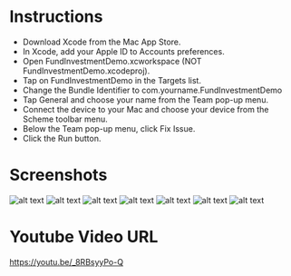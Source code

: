 # Instructions

- Download Xcode from the Mac App Store.
- In Xcode, add your Apple ID to Accounts preferences.
- Open FundInvestmentDemo.xcworkspace (NOT FundInvestmentDemo.xcodeproj).
- Tap on FundInvestmentDemo in the Targets list.
- Change the Bundle Identifier to com.yourname.FundInvestmentDemo
- Tap General and choose your name from the Team pop-up menu.
- Connect the device to your Mac and choose your device from the Scheme toolbar menu.
- Below the Team pop-up menu, click Fix Issue.
- Click the Run button.

# Screenshots

![alt text](FundInvestmentDemo/Resources/Screenshots/IMG_5668.PNG)
![alt text](FundInvestmentDemo/Resources/Screenshots/IMG_5669.PNG)
![alt text](FundInvestmentDemo/Resources/Screenshots/IMG_5670.PNG)
![alt text](FundInvestmentDemo/Resources/Screenshots/IMG_5671.PNG)
![alt text](FundInvestmentDemo/Resources/Screenshots/IMG_5672.PNG)
![alt text](FundInvestmentDemo/Resources/Screenshots/IMG_5673.PNG)
![alt text](FundInvestmentDemo/Resources/Screenshots/IMG_5674.PNG)

# Youtube Video URL

https://youtu.be/_8RBsyyPo-Q
